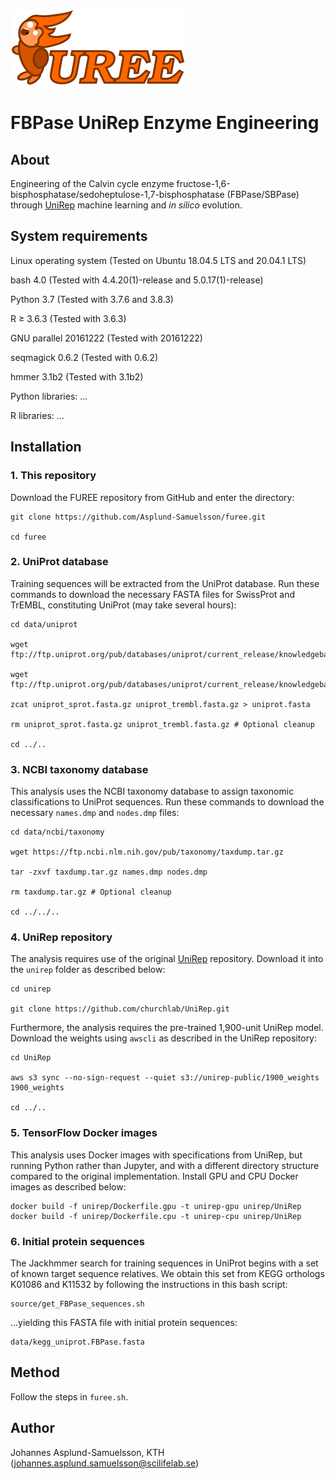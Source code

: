 ![alt text](furee.png "FBPase UniRep Enzyme Engineering")

# FBPase UniRep Enzyme Engineering

## About
Engineering of the Calvin cycle enzyme fructose-1,6-bisphosphatase/sedoheptulose-1,7-bisphosphatase (FBPase/SBPase) through [UniRep](https://github.com/churchlab/UniRep) machine learning and _in silico_ evolution.

## System requirements

Linux operating system (Tested on Ubuntu 18.04.5 LTS and 20.04.1 LTS)

bash 4.0 (Tested with 4.4.20(1)-release and 5.0.17(1)-release)

Python 3.7 (Tested with 3.7.6 and 3.8.3)

R ≥ 3.6.3 (Tested with 3.6.3)

GNU parallel 20161222 (Tested with 20161222)

seqmagick 0.6.2 (Tested with 0.6.2)

hmmer 3.1b2 (Tested with 3.1b2)

Python libraries: ...

R libraries: ...


## Installation

### 1. This repository

Download the FUREE repository from GitHub and enter the directory:
```
git clone https://github.com/Asplund-Samuelsson/furee.git

cd furee
```

### 2. UniProt database

Training sequences will be extracted from the UniProt database. Run these commands to download the necessary FASTA files for SwissProt and TrEMBL, constituting UniProt (may take several hours):

```
cd data/uniprot

wget ftp://ftp.uniprot.org/pub/databases/uniprot/current_release/knowledgebase/complete/uniprot_sprot.fasta.gz

wget ftp://ftp.uniprot.org/pub/databases/uniprot/current_release/knowledgebase/complete/uniprot_trembl.fasta.gz

zcat uniprot_sprot.fasta.gz uniprot_trembl.fasta.gz > uniprot.fasta

rm uniprot_sprot.fasta.gz uniprot_trembl.fasta.gz # Optional cleanup

cd ../..
```

### 3. NCBI taxonomy database

This analysis uses the NCBI taxonomy database to assign taxonomic classifications to UniProt sequences. Run these commands to download the necessary `names.dmp` and `nodes.dmp` files:

```
cd data/ncbi/taxonomy

wget https://ftp.ncbi.nlm.nih.gov/pub/taxonomy/taxdump.tar.gz

tar -zxvf taxdump.tar.gz names.dmp nodes.dmp

rm taxdump.tar.gz # Optional cleanup

cd ../../..
```

### 4. UniRep repository

The analysis requires use of the original [UniRep](https://github.com/churchlab/UniRep) repository. Download it into the `unirep` folder as described below:

```
cd unirep

git clone https://github.com/churchlab/UniRep.git
```

Furthermore, the analysis requires the pre-trained 1,900-unit UniRep model. Download the weights using `awscli` as described in the UniRep repository:

```
cd UniRep

aws s3 sync --no-sign-request --quiet s3://unirep-public/1900_weights 1900_weights

cd ../..
```

### 5. TensorFlow Docker images

This analysis uses Docker images with specifications from UniRep, but running Python rather than Jupyter, and with a different directory structure compared to the original implementation. Install GPU and CPU Docker images as described below:

```
docker build -f unirep/Dockerfile.gpu -t unirep-gpu unirep/UniRep
docker build -f unirep/Dockerfile.cpu -t unirep-cpu unirep/UniRep
```

### 6. Initial protein sequences

The Jackhmmer search for training sequences in UniProt begins with a set of known target sequence relatives. We obtain this set from KEGG orthologs K01086 and K11532 by following the instructions in this bash script:

```
source/get_FBPase_sequences.sh
```

...yielding this FASTA file with initial protein sequences:

```
data/kegg_uniprot.FBPase.fasta
```

## Method

Follow the steps in `furee.sh`.

## Author
Johannes Asplund-Samuelsson, KTH (johannes.asplund.samuelsson@scilifelab.se)
